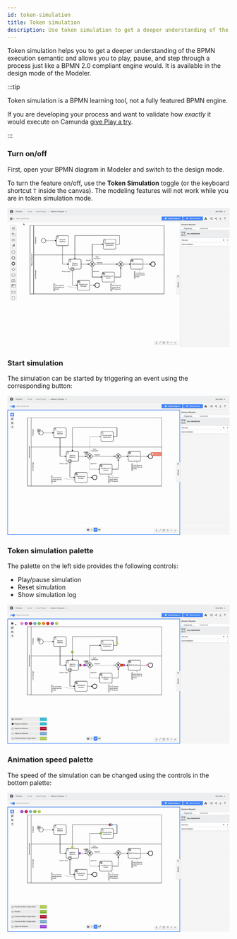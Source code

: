 ```yaml
---
id: token-simulation
title: Token simulation
description: Use token simulation to get a deeper understanding of the BPMN execution semantics by playing, pausing, and stepping through your processes.
---
```


Token simulation helps you to get a deeper understanding of the BPMN execution semantic and allows you to play, pause, and step through a process just like a BPMN 2.0 compliant engine would.
It is available in the design mode of the Modeler.

:::tip

Token simulation is a BPMN learning tool, not a fully featured BPMN engine. 

If you are developing your process and want to validate how _exactly_ it would execute on Camunda [give Play a try](https://docs.camunda.io/docs/components/modeler/web-modeler/play-your-process/).

:::


### Turn on/off

First, open your BPMN diagram in Modeler and switch to the design mode.

To turn the feature on/off, use the **Token Simulation** toggle (or the keyboard shortcut `T` inside the canvas). The modeling features will not work while you are in token simulation mode.

![token simulation toggle](img/token-simulation/toggle.gif)

### Start simulation

The simulation can be started by triggering an event using the corresponding button:

![token simulation start](img/token-simulation/start.gif)

### Token simulation palette

The palette on the left side provides the following controls:

- Play/pause simulation
- Reset simulation
- Show simulation log

![token simulation play](img/token-simulation/play.gif)

### Animation speed palette

The speed of the simulation can be changed using the controls in the bottom palette:

![token simulation speed](img/token-simulation/speed.gif)
